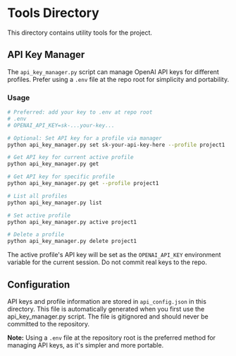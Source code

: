 # Tools Directory

This directory contains utility tools for the project.

## API Key Manager

The `api_key_manager.py` script can manage OpenAI API keys for different profiles. Prefer using a `.env` file at the repo root for simplicity and portability.

### Usage

```bash
# Preferred: add your key to .env at repo root
# .env
# OPENAI_API_KEY=sk-...your-key...

# Optional: Set API key for a profile via manager
python api_key_manager.py set sk-your-api-key-here --profile project1

# Get API key for current active profile
python api_key_manager.py get

# Get API key for specific profile
python api_key_manager.py get --profile project1

# List all profiles
python api_key_manager.py list

# Set active profile
python api_key_manager.py active project1

# Delete a profile
python api_key_manager.py delete project1
```

The active profile's API key will be set as the `OPENAI_API_KEY` environment variable for the current session. Do not commit real keys to the repo.

## Configuration

API keys and profile information are stored in `api_config.json` in this directory. This file is automatically generated when you first use the api_key_manager.py script. The file is gitignored and should never be committed to the repository.

**Note:** Using a `.env` file at the repository root is the preferred method for managing API keys, as it's simpler and more portable.
